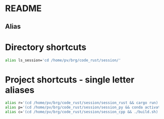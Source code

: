 # README

## Alias

# Directory shortcuts

```bash
alias ls_session='cd /home/pv/brg/code_rust/session/'
```

# Project shortcuts - single letter aliases

```bash
alias r='(cd /home/pv/brg/code_rust/session/session_rust && cargo run)'
alias p='(cd /home/pv/brg/code_rust/session/session_py && conda activate session && python main.py)'
alias c='(cd /home/pv/brg/code_rust/session/session_cpp && ./build.sh)'
```
